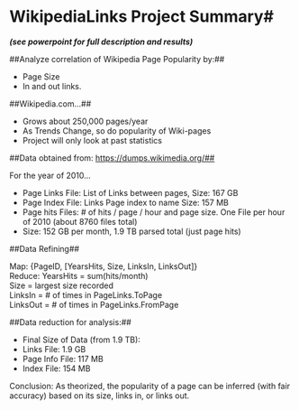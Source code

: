 # WikipediaLinks Project Summary#

***(see powerpoint for full description and results)***

##Analyze correlation of Wikipedia Page Popularity by:##

- Page Size
- In and out links.

##Wikipedia.com...##

- Grows about 250,000 pages/year
- As Trends Change, so do popularity of Wiki-pages
- Project will only look at past statistics

##Data obtained from: https://dumps.wikimedia.org/##

For the year of 2010...
- Page Links File: List of Links between pages, Size: 167 GB  
- Page Index File: Links Page index to name Size: 157 MB  
- Page hits Files: # of hits / page / hour and page size. One File per hour of 2010 (about 8760 files total)  
- Size: 152 GB per month, 1.9 TB parsed total (just page hits)  

##Data Refining##

Map: {PageID, [YearsHits, Size, LinksIn, LinksOut]}  
Reduce: YearsHits = sum(hits/month)  
Size = largest size recorded  
LinksIn = # of times in PageLinks.ToPage  
LinksOut = # of times in PageLinks.FromPage  

##Data reduction for analysis:##

- Final Size of Data (from 1.9 TB):
 - Links File:			  1.9 GB
 - Page Info File:		 117 MB
 - Index File:			 154 MB

Conclusion:
As theorized, the popularity of a page can be inferred (with fair accuracy) based on its size, links in, or links out.  

